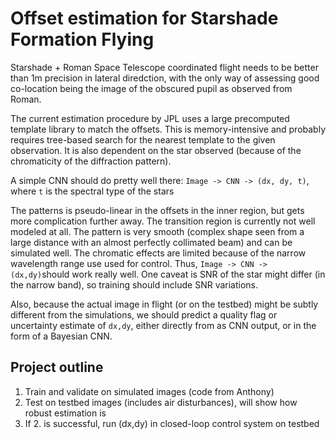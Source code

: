 # Offset estimation for Starshade Formation Flying

Starshade + Roman Space Telescope coordinated flight needs to be better than 1m precision in lateral diredction, with the only way of assessing good co-location being the image of the obscured pupil as observed from Roman.

The current estimation procedure by JPL uses a large precomputed template library to match the offsets.
This is memory-intensive and probably requires tree-based search for the nearest template to the given observation.
It is also dependent on the star observed (because of the chromaticity of the diffraction pattern).

A simple CNN should do pretty well there: `Image -> CNN -> (dx, dy, t)`, where `t` is the spectral type of the stars

The patterns is pseudo-linear in the offsets in the inner region, but gets more complication further away.
The transition region is currently not well modeled at all.
The pattern is very smooth (complex shape seen from a large distance with an almost perfectly collimated beam) and can be simulated well.
The chromatic effects are limited because of the narrow wavelength range use used for control. 
Thus, `Image -> CNN -> (dx,dy)`should work really well. 
One caveat is SNR of the star might differ (in the narrow band), so training should include SNR variations.

Also, because the actual image in flight (or on the testbed) might be subtly different from the simulations, we should predict a quality flag or uncertainty estimate of `dx,dy`, either directly from as CNN output, or in the form of a Bayesian CNN.

## Project outline

1. Train and validate on simulated images (code from Anthony)
2. Test on testbed images (includes air disturbances), will show how robust estimation is
3. If 2. is successful, run (dx,dy) in closed-loop control system on testbed
